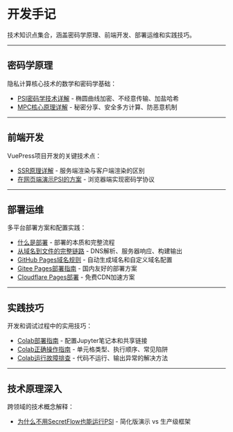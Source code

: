 # 开发手记

技术知识点集合，涵盖密码学原理、前端开发、部署运维和实践技巧。

---

## 密码学原理

隐私计算核心技术的数学和密码学基础：

- [PSI密码学技术详解](./tech-principles/PSI密码学技术详解.md) - 椭圆曲线加密、不经意传输、加盐哈希
- [MPC核心原理详解](./tech-principles/MPC核心原理详解.md) - 秘密分享、安全多方计算、防恶意机制

---

## 前端开发

VuePress项目开发的关键技术点：

- [SSR原理详解](./tech-principles/💡SSR原理详解.md) - 服务端渲染与客户端渲染的区别
- [在网页端演示PSI的方案](./tech-principles/在网页端演示PSI的方案.md) - 浏览器端实现密码学协议

---

## 部署运维

多平台部署方案和配置实践：

- [什么是部署](./tech-principles/什么是部署-完整解释.md) - 部署的本质和完整流程
- [从域名到文件的完整链路](./tech-principles/从域名到文件的完整链路.md) - DNS解析、服务器响应、构建输出
- [GitHub Pages域名规则](./deployment/GitHub-Pages域名规则和自定义域名.md) - 自动生成域名和自定义域名配置
- [Gitee Pages部署指南](./deployment/🚀Gitee部署指南-国内访问.md) - 国内友好的部署方案
- [Cloudflare Pages部署](./deployment/🌐Cloudflare-Pages部署-替代方案.md) - 免费CDN加速方案

---

## 实践技巧

开发和调试过程中的实用技巧：

- [Colab部署指南](./deployment/Colab部署指南.md) - 配置Jupyter笔记本和共享链接
- [Colab正确操作指南](./practice/Colab正确操作指南.md) - 单元格类型、执行顺序、常见陷阱
- [Colab运行故障排查](./practice/Colab运行故障排查.md) - 代码不运行、输出异常的解决方法

---

## 技术原理深入

跨领域的技术概念解释：

- [为什么不用SecretFlow也能运行PSI](./tech-principles/为什么不用SecretFlow也能运行PSI.md) - 简化版演示 vs 生产级框架
